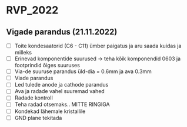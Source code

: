 # RVP_2022

## Vigade parandus (21.11.2022)
- [ ] Toite kondesaatorid (C6 - C11)  ümber paigatus ja aru saada kuidas ja milleks
- [ ] Erinevad komponentide suurused -> teha kõik komponendid 0603 ja footprindid õiges suuruses
- [ ] Via-de  suuruse parandus üld-dia = 0.6mm ja ava 0.3mm
- [ ] Viade parandus
- [ ] Led tulede anode ja cathode parandus
- [ ] Ava ja radade vahel suuremad vahed
- [ ] Radade kontroll 
- [ ] Teha radad otsemaks.. MITTE RINGIGA
- [ ] Kondekad lähemale kristallile
- [ ] GND plane tekitada
